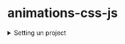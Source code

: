 # animations-css-js

<details><summary>Setting un project</summary>

```bash
cd ~/rafael
git clone https://github.com/rafaelshaw/animations-css-js.git
cd animations-css-js
code .
git status
git add -A
git status
git commit -m "Initial commit"
git status
git push
git status
```

</details>

